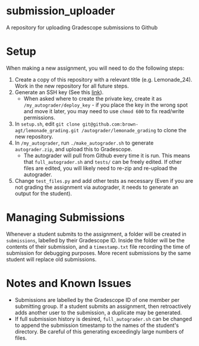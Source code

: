 # submission_uploader
A repository for uploading Gradescope submissions to Github


# Setup

When making a new assignment, you will need to do the following steps:

1. Create a copy of this repository with a relevant title (e.g. Lemonade_24). Work in the new repository for all future steps.
2. Generate an SSH key (See this [link](https://docs.github.com/en/authentication/connecting-to-github-with-ssh/generating-a-new-ssh-key-and-adding-it-to-the-ssh-agent)).
   * When asked where to create the private key, create it as `/my_autograder/deploy_key` - if you place the key in the wrong spot and move it later, you may need to use `chmod 600` to fix read/write permissions.
3. In `setup.sh`, edit `git clone git@github.com:brown-agt/lemonade_grading.git /autograder/lemonade_grading` to clone the new repository.
4. In `/my_autograder`, run `./make_autograder.sh` to generate `autograder.zip`, and upload this to Gradescope.
   * The autograder will pull from Github every time it is run. This means that `full_autograder.sh` and `tests/` can be freely edited. If other files are edited, you will likely need to re-zip and re-upload the autograder.
5. Change `test_files.py` and add other tests as necessary (Even if you are not grading the assignment via autograder, it needs to generate an output for the student).

# Managing Submissions

Whenever a student submits to the assignment, a folder will be created in `submissions`, labelled by their Gradescope ID. Inside the folder will be the contents of their submission, and a `timestamp.txt` file recording the time of submission for debugging purposes. More recent submissions by the same student will replace old submissions. 

# Notes and Known Issues

* Submissions are labelled by the Gradescope ID of one member per submitting group. If a student submits an assignment, then retroactively adds another user to the submission, a duplicate may be generated.
* If full submission history is desired, `full_autograder.sh` can be changed to append the submission timestamp to the names of the student's directory. Be careful of this generating exceedingly large numbers of files.
